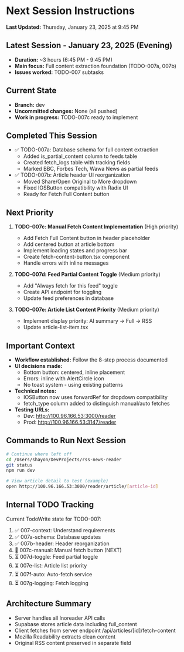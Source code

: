 # Next Session Instructions

**Last Updated:** Thursday, January 23, 2025 at 9:45 PM

## Latest Session - January 23, 2025 (Evening)
- **Duration:** ~3 hours (6:45 PM - 9:45 PM)
- **Main focus:** Full content extraction foundation (TODO-007a, 007b)
- **Issues worked:** TODO-007 subtasks

## Current State
- **Branch:** dev
- **Uncommitted changes:** None (all pushed)
- **Work in progress:** TODO-007c ready to implement

## Completed This Session
- ✅ TODO-007a: Database schema for full content extraction
  - Added is_partial_content column to feeds table
  - Created fetch_logs table with tracking fields
  - Marked BBC, Forbes Tech, Wawa News as partial feeds
- ✅ TODO-007b: Article header UI reorganization
  - Moved Share/Open Original to More dropdown
  - Fixed IOSButton compatibility with Radix UI
  - Ready for Fetch Full Content button

## Next Priority
1. **TODO-007c: Manual Fetch Content Implementation** (High priority)
   - Add Fetch Full Content button in header placeholder
   - Add centered button at article bottom
   - Implement loading states and progress bar
   - Create fetch-content-button.tsx component
   - Handle errors with inline messages

2. **TODO-007d: Feed Partial Content Toggle** (Medium priority)
   - Add "Always fetch for this feed" toggle
   - Create API endpoint for toggling
   - Update feed preferences in database

3. **TODO-007e: Article List Content Priority** (Medium priority)
   - Implement display priority: AI summary → Full → RSS
   - Update article-list-item.tsx

## Important Context
- **Workflow established:** Follow the 8-step process documented
- **UI decisions made:** 
  - Bottom button: centered, inline placement
  - Errors: inline with AlertCircle icon
  - No toast system - using existing patterns
- **Technical notes:**
  - IOSButton now uses forwardRef for dropdown compatibility
  - fetch_type column added to distinguish manual/auto fetches
- **Testing URLs:**
  - Dev: http://100.96.166.53:3000/reader
  - Prod: http://100.96.166.53:3147/reader

## Commands to Run Next Session
```bash
# Continue where left off
cd /Users/shayon/DevProjects/rss-news-reader
git status
npm run dev

# View article detail to test (example)
open http://100.96.166.53:3000/reader/article/[article-id]
```

## Internal TODO Tracking
Current TodoWrite state for TODO-007:
1. ✅ 007-context: Understand requirements
2. ✅ 007a-schema: Database updates
3. ✅ 007b-header: Header reorganization
4. 🔄 007c-manual: Manual fetch button (NEXT)
5. ⏳ 007d-toggle: Feed partial toggle
6. ⏳ 007e-list: Article list priority
7. ⏳ 007f-auto: Auto-fetch service
8. ⏳ 007g-logging: Fetch logging

## Architecture Summary
- Server handles all Inoreader API calls
- Supabase stores article data including full_content
- Client fetches from server endpoint /api/articles/[id]/fetch-content
- Mozilla Readability extracts clean content
- Original RSS content preserved in separate field